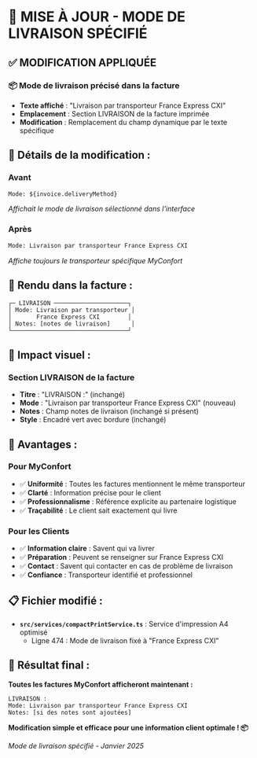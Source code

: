 # 🚚 MISE À JOUR - MODE DE LIVRAISON SPÉCIFIÉ

## ✅ MODIFICATION APPLIQUÉE

### 📦 **Mode de livraison précisé dans la facture**
- **Texte affiché** : "Livraison par transporteur France Express CXI"
- **Emplacement** : Section LIVRAISON de la facture imprimée
- **Modification** : Remplacement du champ dynamique par le texte spécifique

## 🎯 **Détails de la modification :**

### Avant
```html
Mode: ${invoice.deliveryMethod}
```
*Affichait le mode de livraison sélectionné dans l'interface*

### Après
```html
Mode: Livraison par transporteur France Express CXI
```
*Affiche toujours le transporteur spécifique MyConfort*

## 📄 **Rendu dans la facture :**

```
┌─ LIVRAISON ─────────────────────┐
│ Mode: Livraison par transporteur │
│       France Express CXI        │
│ Notes: [notes de livraison]      │
└─────────────────────────────────┘
```

## 🎨 **Impact visuel :**

### Section LIVRAISON de la facture
- **Titre** : "LIVRAISON :" (inchangé)
- **Mode** : "Livraison par transporteur France Express CXI" (nouveau)
- **Notes** : Champ notes de livraison (inchangé si présent)
- **Style** : Encadré vert avec bordure (inchangé)

## 🔧 **Avantages :**

### Pour MyConfort
- ✅ **Uniformité** : Toutes les factures mentionnent le même transporteur
- ✅ **Clarté** : Information précise pour le client
- ✅ **Professionnalisme** : Référence explicite au partenaire logistique
- ✅ **Traçabilité** : Le client sait exactement qui livre

### Pour les Clients
- ✅ **Information claire** : Savent qui va livrer
- ✅ **Préparation** : Peuvent se renseigner sur France Express CXI
- ✅ **Contact** : Savent qui contacter en cas de problème de livraison
- ✅ **Confiance** : Transporteur identifié et professionnel

## 📋 **Fichier modifié :**
- **`src/services/compactPrintService.ts`** : Service d'impression A4 optimisé
  - Ligne 474 : Mode de livraison fixé à "France Express CXI"

## 🎯 **Résultat final :**

**Toutes les factures MyConfort afficheront maintenant :**
```
LIVRAISON :
Mode: Livraison par transporteur France Express CXI
Notes: [si des notes sont ajoutées]
```

**Modification simple et efficace pour une information client optimale ! 📦**

*Mode de livraison spécifié - Janvier 2025*
